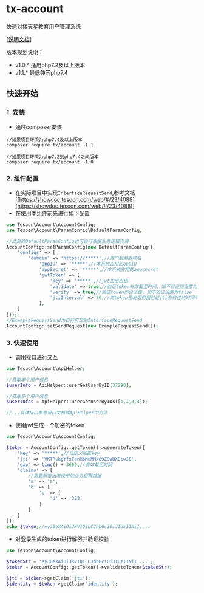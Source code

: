 # tx-account
快速对接天星教育用户管理系统

[[说明文档](https://showdoc.tesoon.com/web/#/23?page_id=4087)]

版本规划说明：
- v1.0.* 适用php7.2及以上版本
- v1.1.* 最低兼容php7.4

## 快速开始

### 1. 安装
- 通过composer安装
```composer
//如果项目环境为php7.4及以上版本
composer require tx/account ~1.1

//如果项目环境为php7.2到php7.4之间版本
composer require tx/account ~1.0

```

### 2. 组件配置

- 在实际项目中实现`InterfaceRequestSend`,参考文档[[https://showdoc.tesoon.com/web/#/23/4088](https://showdoc.tesoon.com/web/#/23/4088)]
- 在使用本组件前先进行如下配置

```php
use Tesoon\Account\AccountConfig;
use Tesoon\Account\ParamConfig\DefaultParamConfig;

//此处的DefaultParamConfig也可自行根据业务逻辑实现
AccountConfig::setParamConfig(new DefaultParamConfig([
    'configs' => [
        'domain' => 'https://*****',//用户服务器域名
            'appID' => '*****',//本系统应用的appID
            'appSecret' => '*****',//本系统应用的appsecret
            'jwtToken' => [
                'key' => '*****',//jwt加密密钥
                'validate' => true,//验证token有效截至时间，如不验证则设置为false
                'verify' => true,//验证token的合法性，如不验证设置为false
                'jtiInterval' => 70,//向token签发服务器验证jti有效性的时间间隔
            ],
    ]
]));
//ExampleRequestSend为自行实现的InterfaceRequestSend
AccountConfig::setSendRequest(new ExampleRequestSend());
```
### 3. 快速使用

- 调用接口进行交互

```php
use Tesoon\Account\ApiHelper;

//获取单个用户信息
$userInfo = ApiHelper::userGetUserByID(37290);

//获取多个用户信息
$userInfos = ApiHelper::userGetUserByIDs([1,2,3,4]);

//...具体接口参考接口文档或ApiHelper中方法
```
- 使用jwt生成一个加密的token

```php
use Tesoon\Account\AccountConfig;

$token = AccountConfig::getToken()->generateToken([
    'key' => '*****',//自定义加密key
    'jti' => 'VKTRshgYfxIonM6MuMMx09Z9aBXDcwJE',
    'exp' => time() + 3600,//有效截至时间
    'claims' => [
        //需要解密出来使用的业务逻辑数据
        'a' => 'a',
        'b' => [
            'c' => [
                'd' => '333'
            ]
        ]
    ]
]);
echo $token;//eyJ0eXAiOiJKV1QiLCJhbGciOiJIUzI1NiI....
```

- 对登录生成的token进行解密并验证校验

```php
use Tesoon\Account\AccountConfig;

$tokenStr = 'eyJ0eXAiOiJKV1QiLCJhbGciOiJIUzI1NiI....';
$token = AccountConfig::getToken()->validateToken($tokenStr);

$jti = $token->getClaim('jti');
$identity = $token->getClaim('identity');
```
